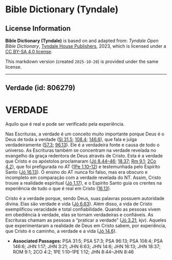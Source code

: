 # Bible Dictionary (Tyndale)

## License Information

**Bible Dictionary (Tyndale)** is based on and adapted from: _Tyndale Open Bible Dictionary_, [Tyndale House Publishers](https://tyndaleopenresources.com/), 2023, which is licensed under a [CC BY-SA 4.0 license](https://creativecommons.org/licenses/by-sa/4.0/legalcode.en).

This markdown version (created `2025-10-20`) is provided under the same license.



--------------------------------

## Verdade (id: 806279)

VERDADE
=======

Aquilo que é real e pode ser verificado pela experiência.

Nas Escrituras, a verdade é um conceito muito importante porque Deus é o Deus de toda a verdade ([Sl 31\.5](https://ref.ly/Ps31:5); [108\.4](https://ref.ly/Ps108:4); [146\.6](https://ref.ly/Ps146:6)), que fala e julga verdadeiramente ([57\.3](https://ref.ly/Ps57:3); [96\.13](https://ref.ly/Ps96:13)). Ele é a verdadeira fonte e causa de todo o universo. As Escrituras também se concentram na verdade revelada no evangelho da graça redentora de Deus através de Cristo. Esta é a verdade que Cristo e os apóstolos proclamaram ([Jó 8\.44–46](https://ref.ly/John8:44-John8:46); [18\.37](https://ref.ly/John18:37); [Rm 9\.1](https://ref.ly/Rom9:1); [2Co 4\.2](https://ref.ly/2Cor4:2)), que foi prefigurada no AT ([1Pe 1\.10–12](https://ref.ly/1Pet1:10-1Pet1:12)) e testemunhada pelo Espírito Santo ([Jó 16\.13](https://ref.ly/John16:13)). O ensino do AT nunca foi falso, mas era obscuro e incompleto em comparação com a verdade revelada do NT. Assim, Cristo trouxe a realidade espiritual ([Jó 1\.17](https://ref.ly/John1:17)), e o Espírito Santo guia os crentes na experiência de tudo o que é real em Cristo ([16\.13](https://ref.ly/John16:13)).

Cristo é a verdade porque, sendo Deus, suas palavras possuem autoridade divina. Elas são verdade e vida ([Jó 6\.63](https://ref.ly/John6:63)). Além disso, a vida de Cristo exemplificou veracidade e total confiabilidade. Quando as pessoas vivem em obediência à verdade, elas se tornam verdadeiras e confiáveis. As Escrituras chamam as pessoas a “praticar a verdade” ([Jó 3\.21](https://ref.ly/John3:21), kjv). Aqueles que experimentaram a realidade de Deus em Cristo sabem, por experiência, que Cristo é o caminho, a verdade e a vida ([Jó 14\.6](https://ref.ly/John14:6)).

* **Associated Passages:** PSA 31:5; PSA 57:3; PSA 96:13; PSA 108:4; PSA 146:6; JHN 1:17; JHN 3:21; JHN 6:63; JHN 14:6; JHN 16:13; JHN 18:37; ROM 9:1; 2CO 4:2; 1PE 1:10–1PE 1:12; JHN 8:44–JHN 8:46

